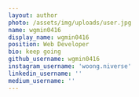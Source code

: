 ```yaml
---
layout: author
photo: /assets/img/uploads/user.jpg
name: wgmin0416
display_name: wgmin0416
position: Web Developer
bio: keep going
github_username: wgmin0416
instagram_username: 'woong.niverse'
linkedin_username: ''
medium_username: ''
---
```


